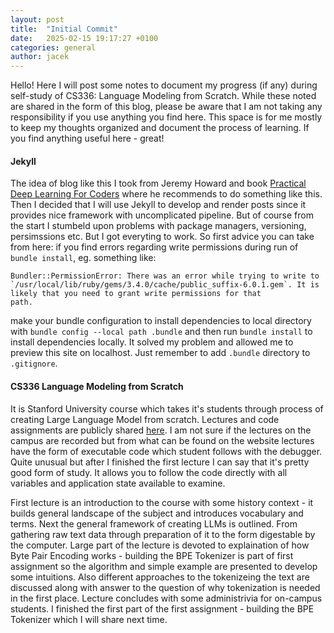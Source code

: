 ```yaml
---
layout: post
title:  "Initial Commit"
date:   2025-02-15 19:17:27 +0100
categories: general
author: jacek
---
```

Hello! Here I will post some notes to document my progress (if any) during self-study of CS336: Language Modeling from Scratch. While these noted are shared in the form of this blog,
please be aware that I am not taking any responsibility if you use anything you find here. This space is for me mostly to keep my thoughts organized and document the process of learning. If you find anything useful here - great!

#### Jekyll
The idea of blog like this I took from Jeremy Howard and book [Practical Deep Learning For Coders](https://course.fast.ai/) where he recommends to do something like this. Then I decided that I will use Jekyll to develop and render posts since it provides nice framework with uncomplicated pipeline. But of course from the start I stumbeld upon problems with package managers, versioning, persimssions etc. But I got everyting to work. So first advice you can take from here: if you find errors regarding write permissions during run of `bundle install`, eg. something like: 

```shell
Bundler::PermissionError: There was an error while trying to write to
`/usr/local/lib/ruby/gems/3.4.0/cache/public_suffix-6.0.1.gem`. It is likely that you need to grant write permissions for that
path.
``` 
make your bundle configuration to install dependencies to local directory with `bundle config --local path .bundle` and then run `bundle install` to install dependencies locally. It solved my problem and allowed me to preview this site on localhost. Just remember to add `.bundle` directory to `.gitignore`. 

#### CS336 Language Modeling from Scratch
It is Stanford University course which takes it's students through process of creating Large Language Model from scratch. Lectures and code assignments are publicly shared [here](https://stanford-cs336.github.io/spring2024/). I am not sure if the lectures on the campus are recorded but from what can be found on the website lectures have the form of executable code which student follows with the debugger. Quite unusual but after I finished the first lecture I can say that it's pretty good form of study. It allows you to follow the code directly with all variables and application state available to examine. 

First lecture is an introduction to the course with some history context - it builds general landscape of the subject and introduces vocabulary and terms. Next the general framework of creating LLMs is outlined. From gathering raw text data through preparation of it to the form digestable by the computer. Large part of the lecture is devoted to explaination of how Byte Pair Encoding works - building the BPE Tokenizer is part of first assignment so the algorithm and simple example are presented to develop some intuitions. Also different approaches to the tokenizeing the text are discussed along with answer to the question of why tokenization is needed in the first place. Lecture concludes with some administrivia for on-campus students. I finished the first part of the first assignment - building the BPE Tokenizer which I will share next time.